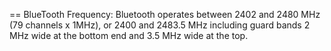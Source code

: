 == BlueTooth
 Frequency: Bluetooth operates between 2402 and 2480 MHz (79 channels x 1MHz), or 2400 and 2483.5 MHz including guard bands 2 MHz wide at the bottom end and 3.5 MHz wide at the top. 
